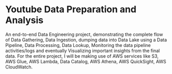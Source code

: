 # Youtube Data Preparation and Analysis
 An end-to-end Data Engineering project, demonstrating the complete flow of Data Gathering, Data Ingestion, dumping data into Data Lake using a Data Pipeline, Data Processing, Data Lookup, Monitoring the data pipeline activities/logs and eventually Visualizing important insights from the final data. For the entire project, I will be making use of AWS services like S3, AWS Glue, AWS Lambda, Data Catalog, AWS Athena, AWS QuickSight, AWS CloudWatch.
